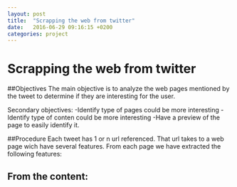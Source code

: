 ```yaml
---
layout: post
title:  "Scrapping the web from twitter"
date:   2016-06-29 09:16:15 +0200
categories: project
---
```


# Scrapping the web from twitter


##Objectives
The main objective is to analyze the web pages mentioned by the tweet to determine if they are interesting for the user.

Secondary objectives:
-Identify type of pages could be more interesting
-Identify type of conten could be more interesting
-Have a preview of the page to easily identify it.

##Procedure
Each tweet has 1 or n url referenced. That url takes to a web page wich have several features. From each page we have extracted the following features:


From the content:
-
